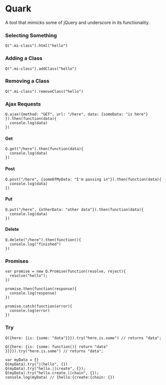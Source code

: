 # Quark

A tool that mimicks some of jQuery and underscore in its functionality.

### Selecting Something
```
Q(".mi-class").html("hello")
```

### Adding a Class
```
Q(".mi-class").addClass("hello")
```


### Removing a Class
```
Q(".mi-class").removeClass("hello")
```


### Ajax Requests
```
Q.ajax({method: "GET", url: "/here", data: {someData: "is here"} }).then(function(data){
  console.log(data)
})
```

#### Get
```
Q.get("/here").then(function(data){
  console.log(data)
})
```

#### Post
```
Q.post("/here", {someOfMyData: "I'm passing in"}).then(function(data){
  console.log(data)
})
```

#### Put
```
Q.put("/here", {otherData: "other data"}).then(function(data){
  console.log(data)
})
```

#### Delete
```
Q.delete("/here").then(function(){
  console.log("finished")
})
```


### Promises
```
var promise = new Q.Promise(function(resolve, reject){
  resolve("hello");
})

promise.then(function(response){
  console.log(response)
})

promise.catch(function(error){
  console.log(error)
})
```


### Try
```
Q({here: {is: {some: "data"}}}).try("here.is.some") // returns "data";

Q({here: {is: {some: function(){ return "data" }}}}).try("here.is.some") // returns "data";

var myData = {}
Q(myData).try("||hello", {})
Q(myData).try("hello.||create", {});
Q(myData).try("hello.create.||chain", {});
console.log(myData) // {hello:{create:{chain: {})
```
